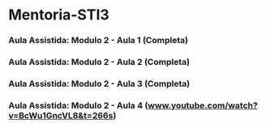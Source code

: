 # Mentoria-STI3
### Aula Assistida: Modulo 2 - Aula 1 (Completa)
### Aula Assistida: Modulo 2 - Aula 2 (Completa)
### Aula Assistida: Modulo 2 - Aula 3 (Completa)
### Aula Assistida: Modulo 2 - Aula 4 (www.youtube.com/watch?v=BcWu1GncVL8&t=266s)
